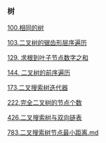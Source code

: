 ### 树

<a href="all_note/100.相同的树.md">100.相同的树</a>

<a href="all_note/103.二叉树的锯齿形层序遍历.md">103.二叉树的锯齿形层序遍历</a>

<a href="all_note/129.求根到叶子节点数字之和.md">129. 求根到叶子节点数字之和</a>

<a href="all_note/144.二叉树的前序遍历.md">144. 二叉树的前序遍历</a>

<a href="all_note/173.二叉搜索树迭代器.md">173.二叉搜索树迭代器</a>

<a href="all_note/222.完全二叉树的节点个数.md">222.完全二叉树的节点个数</a>

<a href="all_note/426.二叉搜索树与双向链表.md">426.二叉搜索树与双向链表</a>

<a href="all_note/783. 二叉搜索树节点最小距离.md">783.二叉搜索树节点最小距离.md</a>